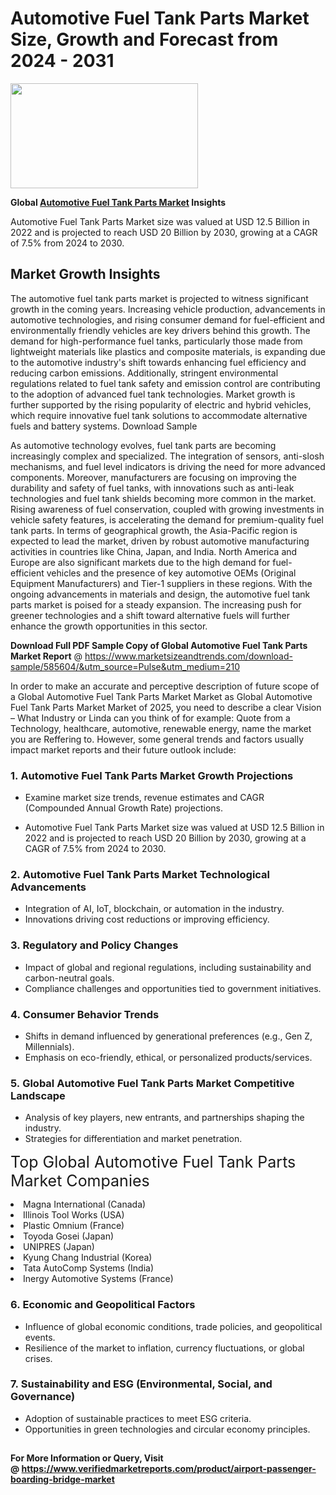 <H1>Automotive Fuel Tank Parts Market Size, Growth and Forecast from 2024 - 2031</H1><img class="aligncenter size-medium wp-image-584254" src="https://thirdeyenews.in/wp-content/uploads/2024/09/Global-Market-Research-300x168.jpeg" alt="" width="300" height="168" /><p><strong>Global&nbsp;<a href="https://www.marketsizeandtrends.com/download-sample/585604/&amp;utm_source=Pulse&amp;utm_medium=210">Automotive Fuel Tank Parts Market</a> Insights</strong></p><p>Automotive Fuel Tank Parts Market size was valued at USD 12.5 Billion in 2022 and is projected to reach USD 20 Billion by 2030, growing at a CAGR of 7.5% from 2024 to 2030.</p><p><h2>Market Growth Insights</h2> <p>The automotive fuel tank parts market is projected to witness significant growth in the coming years. Increasing vehicle production, advancements in automotive technologies, and rising consumer demand for fuel-efficient and environmentally friendly vehicles are key drivers behind this growth. The demand for high-performance fuel tanks, particularly those made from lightweight materials like plastics and composite materials, is expanding due to the automotive industry's shift towards enhancing fuel efficiency and reducing carbon emissions. Additionally, stringent environmental regulations related to fuel tank safety and emission control are contributing to the adoption of advanced fuel tank technologies. Market growth is further supported by the rising popularity of electric and hybrid vehicles, which require innovative fuel tank solutions to accommodate alternative fuels and battery systems. Download Sample</p> <p>As automotive technology evolves, fuel tank parts are becoming increasingly complex and specialized. The integration of sensors, anti-slosh mechanisms, and fuel level indicators is driving the need for more advanced components. Moreover, manufacturers are focusing on improving the durability and safety of fuel tanks, with innovations such as anti-leak technologies and fuel tank shields becoming more common in the market. Rising awareness of fuel conservation, coupled with growing investments in vehicle safety features, is accelerating the demand for premium-quality fuel tank parts. In terms of geographical growth, the Asia-Pacific region is expected to lead the market, driven by robust automotive manufacturing activities in countries like China, Japan, and India. North America and Europe are also significant markets due to the high demand for fuel-efficient vehicles and the presence of key automotive OEMs (Original Equipment Manufacturers) and Tier-1 suppliers in these regions. With the ongoing advancements in materials and design, the automotive fuel tank parts market is poised for a steady expansion. The increasing push for greener technologies and a shift toward alternative fuels will further enhance the growth opportunities in this sector. </p><p><span class=""><strong>Download Full PDF Sample Copy of Global Automotive Fuel Tank Parts Market Report</strong> @ <a href="https://www.marketsizeandtrends.com/download-sample/585604/&amp;utm_source=Pulse&amp;utm_medium=210" target="_blank">https://www.marketsizeandtrends.com/download-sample/585604/&amp;utm_source=Pulse&amp;utm_medium=210</a></span></p><p>In order to make an accurate and perceptive description of future scope of a Global&nbsp;Automotive Fuel Tank Parts Market Market as Global&nbsp;Automotive Fuel Tank Parts Market Market of 2025, you need to describe a clear Vision &ndash; What Industry or Linda can you think of for example: Quote from a Technology, healthcare, automotive, renewable energy, name the market you are Reffering to. However, some general trends and factors usually impact market reports and their future outlook include:</p><h3>1.&nbsp;<strong>Automotive Fuel Tank Parts Market Growth Projections</strong></h3><ul><li>Examine market size trends, revenue estimates and CAGR (Compounded Annual Growth Rate) projections.</li><li><p>Automotive Fuel Tank Parts Market size was valued at USD 12.5 Billion in 2022 and is projected to reach USD 20 Billion by 2030, growing at a CAGR of 7.5% from 2024 to 2030.</p></li></ul><h3>2.&nbsp;<strong>Automotive Fuel Tank Parts Market Technological Advancements</strong></h3><ul><li>Integration of AI, IoT, blockchain, or automation in the industry.</li><li>Innovations driving cost reductions or improving efficiency.</li></ul><h3>3.&nbsp;<strong>Regulatory and Policy Changes</strong></h3><ul><li>Impact of global and regional regulations, including sustainability and carbon-neutral goals.</li><li>Compliance challenges and opportunities tied to government initiatives.</li></ul><h3>4.&nbsp;<strong>Consumer Behavior Trends</strong></h3><ul><li>Shifts in demand influenced by generational preferences (e.g., Gen Z, Millennials).</li><li>Emphasis on eco-friendly, ethical, or personalized products/services.</li></ul><h3>5.&nbsp;<strong>Global Automotive Fuel Tank Parts Market Competitive Landscape</strong></h3><ul><li>Analysis of key players, new entrants, and partnerships shaping the industry.</li><li>Strategies for differentiation and market penetration.</li></ul><p data-pm-slice="1 1 []"><span style="color: inherit; font-family: inherit; font-size: 25px;">Top Global Automotive Fuel Tank Parts Market Companies</span></p><div class="" data-test-id=""><p><li>Magna International (Canada)</li><li> Illinois Tool Works (USA)</li><li> Plastic Omnium (France)</li><li> Toyoda Gosei (Japan)</li><li> UNIPRES (Japan)</li><li> Kyung Chang Industrial (Korea)</li><li> Tata AutoComp Systems (India)</li><li> Inergy Automotive Systems (France)</li></p></div><h3>6.&nbsp;<strong>Economic and Geopolitical Factors</strong></h3><ul><li>Influence of global economic conditions, trade policies, and geopolitical events.</li><li>Resilience of the market to inflation, currency fluctuations, or global crises.</li></ul><h3>7.&nbsp;<strong>Sustainability and ESG (Environmental, Social, and Governance)</strong></h3><ul><li>Adoption of sustainable practices to meet ESG criteria.</li><li>Opportunities in green technologies and circular economy principles.</li></ul><h2><strong style="font-size: 14px;">For More Information or Query, Visit @&nbsp;</strong><a style="background-color: #ffffff; font-size: 14px;" href="https://www.marketsizeandtrends.com/report/automotive-fuel-tank-parts-market/" target="_blank">https://www.verifiedmarketreports.com/product/airport-passenger-boarding-bridge-market</a></h2>
